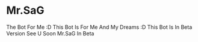 # Mr.SaG
The Bot For Me :D
This Bot Is For Me And My Dreams :D
This Bot Is In Beta Version See U Soon Mr.SaG In Beta
